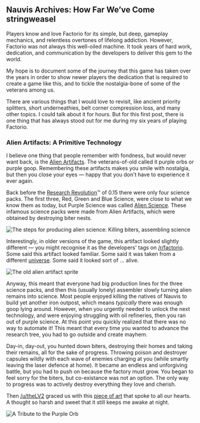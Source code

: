 ## Nauvis Archives: How Far We’ve Come <author>stringweasel</author>

 Players know and love Factorio for its simple, but deep, gameplay mechanics, and relentless overtones of lifelong addiction. However, Factorio was not always this well-oiled machine. It took years of hard work, dedication, and communication by the developers to deliver this gem to the world.

My hope is to document some of the journey that this game has taken over the years in order to show newer players the dedication that is required to create a game like this, and to tickle the nostalgia-bone of some of the veterans among us.

There are various things that I would love to revisit, like ancient priority splitters, short underneathies, belt corner compression loss, and many other topics. I could talk about it for hours. But for this first post, there is one thing that has always stood out for me during my six years of playing Factorio.

### Alien Artifacts: A Primitive Technology

I believe one thing that people remember with fondness, but would never want back, is the [Alien Artifacts](https://wiki.factorio.com/Alien_artifact). The veterans-of-old called it purple orbs or purple goop. Remembering these artifacts makes you smile with nostalgia, but then you close your eyes — happy that you don't have to experience it ever again.

Back before the [Research Revolution](https://www.factorio.com/blog/post/fff-159)™ of 0.15 there were only four science packs. The first three, Red, Green and Blue Science, were close to what we know them as today, but Purple Science was called [Alien Science](https://wiki.factorio.com/Alien_science_pack). These infamous science packs were made from Alien Artifacts, which were obtained by destroying biter nests.

![The steps for producing alien science: Killing biters, assembling science](https://media.alt-f4.blog/ALTF4/6/alien_science_production.png)

Interestingly, in older versions of the game, this artifact looked slightly different — you might recognise it as the developers' tags on [/r/factorio](https://www.reddit.com/r/factorio). Some said this artifact looked familiar. Some said it was taken from a different [universe](https://www.reddit.com/r/factorio/comments/526zwk/i_found_the_source_of_the_alien_artifact/). Some said it looked sort of ... alive.

![The old alien artifact sprite](https://media.alt-f4.blog/ALTF4/6/purple_orb.png)

Anyway, this meant that everyone had big production lines for the three science packs, and then this (usually lonely) assembler slowly turning alien remains into science. Most people enjoyed killing the natives of Nauvis to build yet another iron outpost, which means *typically* there was enough goop lying around. However, when you urgently needed to unlock the next technology, and were enjoying struggling with oil refineries, then you ran out of purple science. At this point you quickly realized that there was no way to automate it! This meant that every time you wanted to advance the research tree, you had to go outside and create mayhem.

Day-in, day-out, you hunted down biters, destroying their homes and taking their remains, all for the sake of progress. Throwing poison and destroyer capsules wildly with each wave of enemies charging at you (while smartly leaving the laser defence at home). It became an endless and unforgiving battle, but you had to push on because the factory must grow. You began to feel sorry for the biters, but co-existance was not an option. The only way to progress was to actively destroy everything they love and cherish.

Then [/u/theLV2](https://www.reddit.com/user/theLV2/) graced us with this [piece of art](https://www.reddit.com/r/factorio/comments/674kkq/a_tribute_to_the_purple_orb_fanart/) that spoke to all our hearts. A thought so harsh and sweet that it still keeps me awake at night.

![A Tribute to the Purple Orb](https://media.alt-f4.blog/ALTF4/6/tribute_to_the_purple_orb.jpg)
